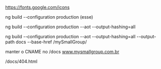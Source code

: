 https://fonts.google.com/icons

ng build --configuration production (esse)

ng build --configuration production --aot --output-hashing=all

ng build --configuration production --aot --output-hashing=all --output-path docs --base-href /mySmallGroup/

manter o CNAME no /docs
www.mysmallgroup.com.br

/docs/404.html
<script>
    window.location.href = "https://www.mysmallgroup.com.br/";
</script>
